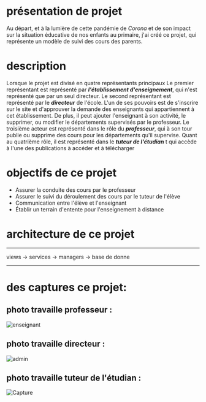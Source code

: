 
# présentation de projet 
Au départ, et à la lumière de cette pandémie de *Corona* et de son impact sur la situation éducative de nos enfants au primaire, j'ai créé ce projet, qui représente un modèle de suivi des cours des parents.
# description
 Lorsque le projet est divisé en quatre représentants principaux Le premier représentant est représenté par ***l'établissement d'enseignement***, qui n'est représenté que par un seul directeur. Le second représentant est représenté par le ***directeur*** de l'école. L'un de ses pouvoirs est de s'inscrire sur le site et d'approuver la demande des enseignants qui appartiennent à cet établissement. De plus, il peut ajouter l'enseignant à son activité, le supprimer, ou modifier le départements supervisés par le professeur. Le troisième acteur est représenté dans le rôle du ***professeur***, qui à son tour publie ou supprime des cours pour les départements qu'il supervise. Quant au quatrième rôle, il est représenté dans le ***tuteur de l'étudian*** t qui accède à l'une des publications à accéder et à télécharger
 # objectifs de ce projet
  - Assurer la conduite des cours par le professeur
  - Assurer le suivi du déroulement des cours par le tuteur de l'élève
  - Communication entre l'élève et l'enseignant
  - Établir un terrain d'entente pour l'enseignement à distance
  # architecture de ce projet 
  ---
  views -> services -> managers -> base de donne
  
  ---
# des captures ce projet:
## photo travaille professeur :
 ![enseignant](https://user-images.githubusercontent.com/53237827/129344931-1dd3bc42-ccf9-49b7-bc0b-c8195d159494.PNG)
## photo travaille directeur :
 ![admin](https://user-images.githubusercontent.com/53237827/129344991-b28a14e7-a1ba-40b3-96c2-f37698bfa478.PNG)
## photo travaille tuteur de l'étudian :
![Capture](https://user-images.githubusercontent.com/53237827/129349901-ef1cc29b-25b6-41db-a3b0-78eab6e1e507.PNG)





